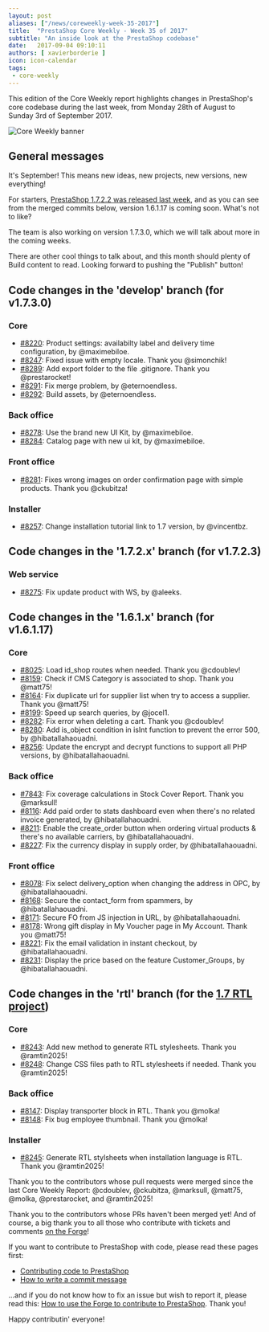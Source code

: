```yaml
---
layout: post
aliases: ["/news/coreweekly-week-35-2017"]
title:  "PrestaShop Core Weekly - Week 35 of 2017"
subtitle: "An inside look at the PrestaShop codebase"
date:   2017-09-04 09:10:11
authors: [ xavierborderie ]
icon: icon-calendar
tags:
 - core-weekly
---
```


This edition of the Core Weekly report highlights changes in PrestaShop's core codebase during the last week, from Monday 28th of August to Sunday 3rd of September 2017.

![Core Weekly banner](/assets/images/2017/04/core_weekly_banner.jpg)


## General messages

It's September! This means new ideas, new projects, new versions, new everything!

For starters, [PrestaShop 1.7.2.2 was released last week](http://build.prestashop.com/news/prestashop-1-7-2-2-maintenance-release/), and as you can see from the merged commits below, version 1.6.1.17 is coming soon. What's not to like?

The team is also working on version 1.7.3.0, which we will talk about more in the coming weeks.

There are other cool things to talk about, and this month should plenty of Build content to read. Looking forward to pushing the "Publish" button!


## Code changes in the 'develop' branch (for v1.7.3.0)

### Core

* [#8220](https://github.com/PrestaShop/PrestaShop/pull/8220): Product settings: availabilty label and delivery time configuration, by @maximebiloe.
* [#8247](https://github.com/PrestaShop/PrestaShop/pull/8247): Fixed issue with empty locale. Thank you @simonchik!
* [#8289](https://github.com/PrestaShop/PrestaShop/pull/8289): Add export folder to the file .gitignore. Thank you @prestarocket!
* [#8291](https://github.com/PrestaShop/PrestaShop/pull/8291): Fix merge problem, by @eternoendless.
* [#8292](https://github.com/PrestaShop/PrestaShop/pull/8292): Build assets, by @eternoendless.


### Back office

* [#8278](https://github.com/PrestaShop/PrestaShop/pull/8278): Use the brand new UI Kit, by @maximebiloe.
* [#8284](https://github.com/PrestaShop/PrestaShop/pull/8284): Catalog page with new ui kit, by @maximebiloe.


### Front office

* [#8281](https://github.com/PrestaShop/PrestaShop/pull/8281): Fixes wrong images on order confirmation page with simple products. Thank you @ckubitza!


### Installer

* [#8257](https://github.com/PrestaShop/PrestaShop/pull/8257): Change installation tutorial link to 1.7 version, by @vincentbz.


## Code changes in the '1.7.2.x' branch (for v1.7.2.3)

### Web service

* [#8275](https://github.com/PrestaShop/PrestaShop/pull/8275): Fix update product with WS, by @aleeks.


## Code changes in the '1.6.1.x' branch (for v1.6.1.17)

### Core

* [#8025](https://github.com/PrestaShop/PrestaShop/pull/8025): Load id_shop routes when needed. Thank you @cdoublev!
* [#8159](https://github.com/PrestaShop/PrestaShop/pull/8159): Check if CMS Category is associated to shop. Thank you @matt75!
* [#8164](https://github.com/PrestaShop/PrestaShop/pull/8164): Fix duplicate url for supplier list when try to access a supplier. Thank you @matt75!
* [#8199](https://github.com/PrestaShop/PrestaShop/pull/8199): Speed up search queries, by @jocel1.
* [#8282](https://github.com/PrestaShop/PrestaShop/pull/8282): Fix error when deleting a cart. Thank you @cdoublev!
* [#8280](https://github.com/PrestaShop/PrestaShop/pull/8280): Add is_object condition in isInt function to prevent the error 500, by @hibatallahaouadni.
* [#8256](https://github.com/PrestaShop/PrestaShop/pull/8256): Update the encrypt and decrypt functions to support all PHP versions, by @hibatallahaouadni.


### Back office

* [#7843](https://github.com/PrestaShop/PrestaShop/pull/7843): Fix coverage calculations in Stock Cover Report. Thank you @marksull!
* [#8116](https://github.com/PrestaShop/PrestaShop/pull/8116): Add paid order to stats dashboard even when there's no related invoice generated, by @hibatallahaouadni.
* [#8211](https://github.com/PrestaShop/PrestaShop/pull/8211): Enable the create_order button when ordering virtual products & there's no available carriers, by @hibatallahaouadni.
* [#8227](https://github.com/PrestaShop/PrestaShop/pull/8227): Fix the currency display in supply order, by @hibatallahaouadni.


### Front office

* [#8078](https://github.com/PrestaShop/PrestaShop/pull/8078): Fix select delivery_option when changing the address in OPC, by @hibatallahaouadni.
* [#8168](https://github.com/PrestaShop/PrestaShop/pull/8168): Secure the contact_form from spammers, by @hibatallahaouadni.
* [#8171](https://github.com/PrestaShop/PrestaShop/pull/8171): Secure FO from JS injection in URL, by @hibatallahaouadni.
* [#8178](https://github.com/PrestaShop/PrestaShop/pull/8178): Wrong gift display in My Voucher page in My Account. Thank you @matt75!
* [#8221](https://github.com/PrestaShop/PrestaShop/pull/8221): Fix the email validation in instant checkout, by @hibatallahaouadni.
* [#8231](https://github.com/PrestaShop/PrestaShop/pull/8231): Display the price based on the feature Customer_Groups, by @hibatallahaouadni.


## Code changes in the 'rtl' branch (for the [1.7 RTL project](http://build.prestashop.com/news/PrestaShop-RTL-project-update/))

### Core

* [#8243](https://github.com/PrestaShop/PrestaShop/pull/8243): Add new method to generate RTL stylesheets. Thank you @ramtin2025!
* [#8248](https://github.com/PrestaShop/PrestaShop/pull/8248): Change CSS files path to RTL stylesheets if needed. Thank you @ramtin2025!


### Back office

* [#8147](https://github.com/PrestaShop/PrestaShop/pull/8147): Display transporter block in RTL. Thank you @molka!
* [#8148](https://github.com/PrestaShop/PrestaShop/pull/8148): Fix bug employee thumbnail. Thank you @molka!

### Installer

* [#8245](https://github.com/PrestaShop/PrestaShop/pull/8245): Generate RTL stylsheets when installation language is RTL. Thank you @ramtin2025!


Thank you to the contributors whose pull requests were merged since the last Core Weekly Report: @cdoublev, @ckubitza, @marksull, @matt75, @molka, @prestarocket, and @ramtin2025!

Thank you to the contributors whose PRs haven't been merged yet! And of course, a big thank you to all those who contribute with tickets and comments [on the Forge](http://forge.prestashop.com/)!

If you want to contribute to PrestaShop with code, please read these pages first:

 * [Contributing code to PrestaShop](http://doc.prestashop.com/display/PS16/Contributing+code+to+PrestaShop)
 * [How to write a commit message](http://doc.prestashop.com/display/PS16/How+to+write+a+commit+message)

...and if you do not know how to fix an issue but wish to report it, please read this: [How to use the Forge to contribute to PrestaShop](http://doc.prestashop.com/display/PS16/How+to+use+the+Forge+to+contribute+to+PrestaShop). Thank you!

Happy contributin' everyone!

